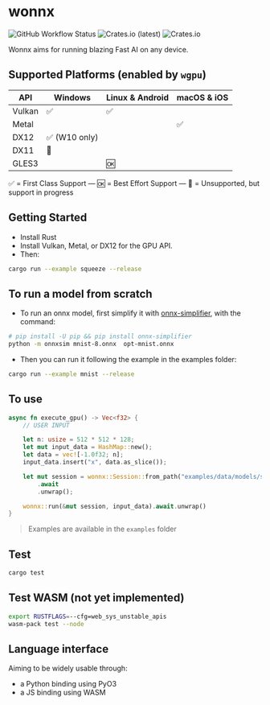 # wonnx


![GitHub Workflow Status](https://img.shields.io/github/workflow/status/haixuantao/wonnx/CI)
![Crates.io (latest)](https://img.shields.io/crates/dv/wonnx)
![Crates.io](https://img.shields.io/crates/l/wonnx)


Wonnx aims for running blazing Fast AI on any device.

## Supported Platforms (enabled by `wgpu`)

   API   |    Windows                    |  Linux & Android   |    macOS & iOS     |
  -----  | ----------------------------- | ------------------ | ------------------ |
  Vulkan | :white_check_mark:            | :white_check_mark: |                    |
  Metal  |                               |                    | :white_check_mark: |
  DX12   | :white_check_mark: (W10 only) |                    |                    |
  DX11   | :construction:                |                    |                    |
  GLES3  |                               | :ok:               |                    |

:white_check_mark: = First Class Support — :ok: = Best Effort Support — :construction: = Unsupported, but support in progress

## Getting Started

- Install Rust
- Install Vulkan, Metal, or DX12 for the GPU API.
- Then: 

```bash
cargo run --example squeeze --release
```

## To run a model from scratch

- To run an onnx model, first simplify it with [onnx-simplifier](https://github.com/daquexian/onnx-simplifier), with the command:

```bash
# pip install -U pip && pip install onnx-simplifier
python -m onnxsim mnist-8.onnx  opt-mnist.onnx
```

- Then you can run it following the example in the examples folder:

```bash
cargo run --example mnist --release
```

## To use

```rust
async fn execute_gpu() -> Vec<f32> {
    // USER INPUT

    let n: usize = 512 * 512 * 128;
    let mut input_data = HashMap::new();
    let data = vec![-1.0f32; n];
    input_data.insert("x", data.as_slice());

    let mut session = wonnx::Session::from_path("examples/data/models/single_relu.onnx")
        .await
        .unwrap();

    wonnx::run(&mut session, input_data).await.unwrap()
}
```

> Examples are available in the `examples` folder
 
## Test 

```bash
cargo test
```

## Test WASM (not yet implemented)
```bash
export RUSTFLAGS=--cfg=web_sys_unstable_apis
wasm-pack test --node
```

## Language interface

Aiming to be widely usable through:

- a Python binding using PyO3
- a JS binding using WASM



